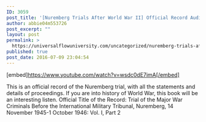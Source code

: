 ```yaml
---
ID: 3059
post_title: '[Nuremberg Trials After World War II] Official Record Audiobook, Part 2 (True Story)'
author: abbie04m553726
post_excerpt: ""
layout: post
permalink: >
  https://universalflowuniversity.com/uncategorized/nuremberg-trials-after-world-war-ii-official-record-audiobook-part-2-true-story/
published: true
post_date: 2016-07-09 23:04:54
---
```

[embed]https://www.youtube.com/watch?v=wsdc0dE7imA[/embed]<br>
<p>This is an official record of the Nuremberg trial, with all the statements and details of proceedings. If you are into history of World War, this book will be an interesting listen.
Official Title of the Record: Trial of the Major War Criminals Before the International Military Tribunal, Nuremberg, 14 November 1945-1 October 1946: Vol. I, Part 2</p>